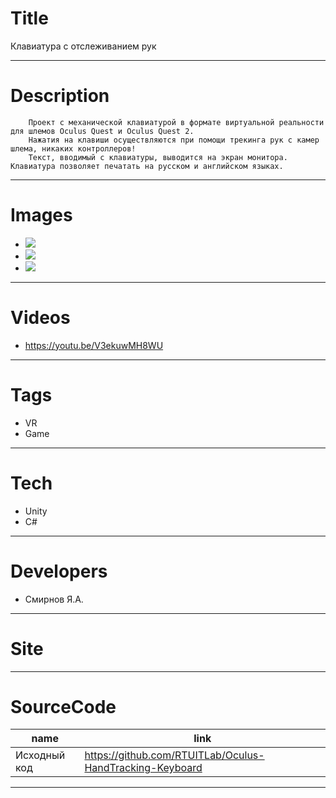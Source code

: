# Title
Клавиатура с отслеживанием рук

---

# Description

```
    Проект с механической клавиатурой в формате виртуальной реальности для шлемов Oculus Quest и Oculus Quest 2.
    Нажатия на клавиши осуществляются при помощи трекинга рук с камер шлема, никаких контроллеров!
    Текст, вводимый с клавиатуры, выводится на экран монитора. Клавиатура позволяет печатать на русском и английском языках.
```
---

# Images
* ![](Landing/1.png)
* ![](Landing/2.png)
* ![](Landing/3.png)
---

# Videos

* https://youtu.be/V3ekuwMH8WU
---

# Tags
* VR
* Game
---
# Tech
* Unity
* C#
---
# Developers
* Смирнов Я.А.
---
# Site
---
# SourceCode
| name                                          | link                                          |
| --------------------------------------------- | -----------------------------------------     |
| Исходный код | https://github.com/RTUITLab/Oculus-HandTracking-Keyboard   |

---
